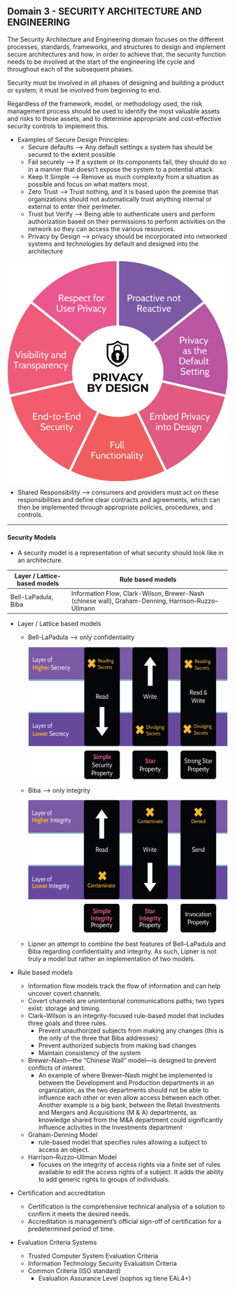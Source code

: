 ## Domain 3 - SECURITY ARCHITECTURE AND ENGINEERING

The Security Architecture and Engineering domain focuses on the different processes, standards, frameworks, and structures to design and implement secure architectures and how, in order to achieve that, the security function needs to be involved at the start of the engineering life cycle and throughout each of the subsequent phases.

Security must be involved in all phases of designing and building a product or system; it must be involved from beginning to end.

Regardless of the framework, model, or methodology used, the risk management process should be used to identify the most valuable assets and risks to those assets, and to determine appropriate and cost-effective security controls to implement this.

- Examples of Secure Design Principles:
  - Secure defaults --> Any default settings a system has should be secured to the extent possible
  - Fail securely --> If a system or its components fail, they should do so in a manner that doesn’t expose the system to a potential attack.
  - Keep It Simple --> Remove as much complexity from a situation as possible and focus on what matters most.
  - Zero Trust --> Trust nothing, and it is based upon the premise that organizations should not automatically trust anything internal or external to enter their perimeter.
  - Trust but Verify --> Being able to authenticate users and perform authorization based on their permissions to perform activities on the network so they can access the various resources.
  - Privacy by Design --> privacy should be incorporated into networked systems and technologies by default and designed into the architecture

<p align="center">
  <img src="media/privacybydesign.png?raw=true" alt="CIA triad"/>
</p>

  - Shared Responsibility --> consumers and providers must act on these responsibilities and define clear contracts and agreements, which can then be implemented through appropriate policies, procedures, and controls.
 ___

 #### Security Models
 -  A security model is a representation of what security should look like in an architecture.
  
| Layer / Lattice-based models| Rule based models |
| --- | --- |
| Bell-LaPadula, Biba | Information Flow, Clark-Wilson, Brewer-Nash (chinese wall), Graham-Denning, Harrison–Ruzzo–Ullmann

- Layer / Lattice based models
  - Bell-LaPadula --> only confidentiality
                        <p align="center">
                <img src="media/belllapadula.png?raw=true" alt="CIA triad"/>

  - Biba --> only integrity
    <p align="center">
    <img src="media/biba.png?raw=true" alt="CIA triad"/>

  - Lipner an attempt to combine the best features of Bell–LaPadula and Biba regarding confidentiality and integrity. As such, Lipner is not truly a model but rather an implementation of two models.

- Rule based models
  - Information flow models track the flow of information and can help uncover covert channels.    
  - Covert channels are unintentional communications paths; two types exist: storage and timing.    
  - Clark–Wilson is an integrity-focused rule-based model that includes three goals and three rules.
    - Prevent unauthorized subjects from making any changes (this is the only of the three that Biba addresses)
    - Prevent authorized subjects from making bad changes
    - Maintain consistency of the system
  - Brewer–Nash—the “Chinese Wall” model—is designed to prevent conflicts of interest.
    - An example of where Brewer–Nash might be implemented is between the Development and Production departments in an organization, as the two departments should not be able to influence each other or even allow access between each other. Another example is a big bank, between the Retail Investments and Mergers and Acquisitions (M & A) departments, as knowledge shared from the M&A department could significantly influence activities in the Investments department
  - Graham-Denning Model
    - rule-based model that specifies rules allowing a subject to access an object.
  - Harrison–Ruzzo–Ullman Model
    - focuses on the integrity of access rights via a finite set of rules available to edit the access rights of a subject. It adds the ability to add generic rights to groups of individuals.
    
- Certification and accreditation
  -   Certification is the comprehensive technical analysis of a solution to confirm it meets the desired needs.    
  -   Accreditation is management’s official sign-off of certification for a predetermined period of time.
-   Evaluation Criteria Systems
    -   Trusted Computer System Evaluation Criteria
    -   Information Technology Security Evaluation Criteria
    -   Common Criteria (ISO standard)
        -   Evaluation Assurance Level (sophos xg tiene EAL4+)